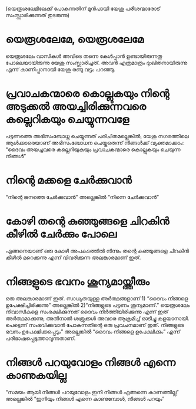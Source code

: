 (യെരൂശലേമിലേക്ക് പോകുന്നതിന് മുൻപായി യേശു പരീശന്മാരോട് സംസ്സാരിക്കുന്നത് തുടരുന്നു)
# യെരൂശലേമേ, യെരൂശലേമേ
യെരൂശലേം വാസികൾ അവിടെ തന്നെ കേൾപ്പാൻ ഉണ്ടായിരുന്നതു പോലെയായിരുന്നു യേശു സംസ്സാരിച്ചത്. അവൻ എത്രമാത്രം ദു:ഖിതനായിരുന്നു എന്ന് കാണിപ്പാനായി യേശു രണ്ടു വട്ടം പറഞ്ഞു. 
# പ്രവാചകന്മാരെ കൊല്ലുകയും നിന്റെ അടുക്കൽ അയച്ചിരിക്കുന്നവരെ കല്ലെറികയും ചെയ്യുന്നവളേ
പട്ടണത്തെ അഭിസംബോധ്ന ചെയ്യുന്നത് പരിചിതമല്ലെങ്കിൽ, യേശു നഗരത്തിലെ ആൾക്കാരെയാണ് അഭിസംബോധന ചെയ്തതെന്ന് നിങ്ങൾക്ക് വ്യക്തമാക്കാം: “ദൈവം അയച്ചവരെ കല്ലെറിയുകയും പ്രവാചകന്മാരെ കൊല്ലുകയും ചെയുന്ന നിങ്ങൾ”
# നിന്റെ മക്കളെ ചേർക്കുവാൻ
“നിന്റെ ജനത്തെ ചേർക്കുവാൻ” അല്ലെങ്കിൽ “നിന്നെ ചേർക്കുവാൻ”
# കോഴി തന്റെ കുഞ്ഞുങ്ങളെ ചിറകിൻ കീഴിൽ ചേർക്കും പോലെ
എങ്ങനെയാണ് ഒരു കോഴി അപകടത്തിൽ നിന്നും തന്റെ കുഞ്ഞുങ്ങളെ ചിറകിൻ കീഴിൽ മറെക്കുന്നു എന്ന് വിവരിക്കുന്ന അലങ്കാരമാണ് ഇത്.
# നിങ്ങളുടെ ഭവനം ശൂന്യമായ്ത്തീരും
ഒരു അലങ്കാരമാണ് ഇത്. സാധ്യതയുള്ള  അർത്ഥങ്ങളാണ് 1) “ദൈവം നിങ്ങളെ ഉപേക്ഷിച്ചിരിക്കുന്നു” അല്ലെങ്കിൽ 2)“നിങ്ങളുടെ പട്ടണം ശൂന്യമാണ്.” യെരൂശലേം നിവാസികളെ സംരക്ഷിക്കുന്നത് ദൈവം നിർത്തിയിരിക്കുന്നു എന്ന് ഇത് അർത്ഥമാക്കുന്നു, അതിനാൽ ശത്രുക്കൾ അവരെ ആക്രമിച്ച് ഓടിച്ചു കളയാനായി. പെട്ടെന്ന് സംഭവിക്കുവാൻ പോകുന്നതിന്റെ ഒരു പ്രവചനമാണ് ഇത്. നിങ്ങളുടെ ഭവനം ഉപേക്ഷിക്കപ്പെടും” അല്ലെങ്കിൽ “ദൈവം നിങ്ങളെ ഉപേക്ഷിക്കും” എന്ന് പരിഭാഷപ്പെടുത്താവുന്നതാണ്.
# നിങ്ങൾ പറയുവോളം നിങ്ങൾ എന്നെ കാണുകയില്ല
“സമയം ആയി നിങ്ങൾ പറയുവോളം ഇനി നിങ്ങൾ എഅന്നെ കാണത്തില്ല” അല്ലെങ്കിൽ “ഇനിയും നിങ്ങൾ എന്നെ കാണുമ്പോൾ, നിങ്ങൾ പറയും”
